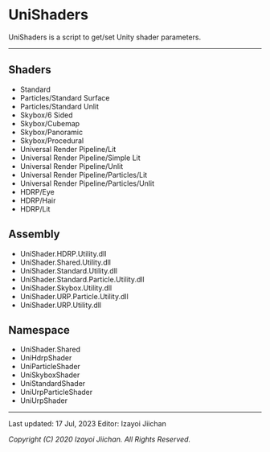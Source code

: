 # UniShaders

UniShaders is a script to get/set Unity shader parameters.

___
## Shaders

- Standard
- Particles/Standard Surface
- Particles/Standard Unlit
- Skybox/6 Sided
- Skybox/Cubemap
- Skybox/Panoramic
- Skybox/Procedural
- Universal Render Pipeline/Lit
- Universal Render Pipeline/Simple Lit
- Universal Render Pipeline/Unlit
- Universal Render Pipeline/Particles/Lit
- Universal Render Pipeline/Particles/Unlit
- HDRP/Eye
- HDRP/Hair
- HDRP/Lit

## Assembly

- UniShader.HDRP.Utility.dll
- UniShader.Shared.Utility.dll
- UniShader.Standard.Utility.dll
- UniShader.Standard.Particle.Utility.dll
- UniShader.Skybox.Utility.dll
- UniShader.URP.Particle.Utility.dll
- UniShader.URP.Utility.dll

## Namespace

- UniShader.Shared
- UniHdrpShader
- UniParticleShader
- UniSkyboxShader
- UniStandardShader
- UniUrpParticleShader
- UniUrpShader

___
Last updated: 17 Jul, 2023
Editor: Izayoi Jiichan

*Copyright (C) 2020 Izayoi Jiichan. All Rights Reserved.*
